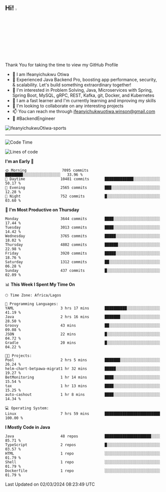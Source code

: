 <!-- BLOG-POST-LIST:START --><!-- BLOG-POST-LIST:END -->

## Hi! <img src="https://media.giphy.com/media/hvRJCLFzcasrR4ia7z/giphy.gif" width="4%"> 

Thank You for taking the time to view my GitHub Profile

- 👋 I am Ifeanyichukwu Otiwa
- 🚀 Experienced Java Backend Pro, boosting app performance, security, & scalability. Let's build something extraordinary together!
- 👀 I'm interested in Problem Solving, Java, Microservices with Spring, Spring Boot, MySQL, gRPC, REST, Kafka, git, Docker, and Kubernetes
- 🌱 I am a fast learner and I'm currently learning and improving my skills
- 💞️ I'm looking to collaborate on any interesting projects
- 📫 You can reach me through ifeanyichukwuotiwa.winson@gmail.com
- 🚀 #BackendEngineer

<p align="left" marginTop="10px"> <img src="https://komarev.com/ghpvc/?username=ifeanyichukwuOtiwa-sports&label=Profile%20views&color=0e75b6&style=for-the-badge" alt="ifeanyichukwuOtiwa-sports" /> </p>

***

<!--START_SECTION:waka-->
![Code Time](http://img.shields.io/badge/Code%20Time-2%2C287%20hrs%2012%20mins-blue)

![Lines of code](https://img.shields.io/badge/From%20Hello%20World%20I%27ve%20Written-4.6%20million%20lines%20of%20code-blue)

**I'm an Early 🐤** 

```text
🌞 Morning                7095 commits        ████████░░░░░░░░░░░░░░░░░   33.96 % 
🌆 Daytime                10481 commits       █████████████░░░░░░░░░░░░   50.17 % 
🌃 Evening                2565 commits        ███░░░░░░░░░░░░░░░░░░░░░░   12.28 % 
🌙 Night                  752 commits         █░░░░░░░░░░░░░░░░░░░░░░░░   03.60 % 
```
📅 **I'm Most Productive on Thursday** 

```text
Monday                   3644 commits        ████░░░░░░░░░░░░░░░░░░░░░   17.44 % 
Tuesday                  3013 commits        ████░░░░░░░░░░░░░░░░░░░░░   14.42 % 
Wednesday                3765 commits        █████░░░░░░░░░░░░░░░░░░░░   18.02 % 
Thursday                 4802 commits        ██████░░░░░░░░░░░░░░░░░░░   22.98 % 
Friday                   3920 commits        █████░░░░░░░░░░░░░░░░░░░░   18.76 % 
Saturday                 1312 commits        ██░░░░░░░░░░░░░░░░░░░░░░░   06.28 % 
Sunday                   437 commits         █░░░░░░░░░░░░░░░░░░░░░░░░   02.09 % 
```


📊 **This Week I Spent My Time On** 

```text
🕑︎ Time Zone: Africa/Lagos

💬 Programming Languages: 
YAML                     3 hrs 17 mins       ██████████░░░░░░░░░░░░░░░   41.19 % 
Java                     2 hrs 16 mins       ███████░░░░░░░░░░░░░░░░░░   28.50 % 
Groovy                   43 mins             ██░░░░░░░░░░░░░░░░░░░░░░░   09.08 % 
JSON                     22 mins             █░░░░░░░░░░░░░░░░░░░░░░░░   04.72 % 
Gradle                   20 mins             █░░░░░░░░░░░░░░░░░░░░░░░░   04.22 % 

🐱‍💻 Projects: 
Pool                     2 hrs 5 mins        ███████░░░░░░░░░░░░░░░░░░   26.24 % 
helm-chart-betpawa-migrat1 hr 32 mins        █████░░░░░░░░░░░░░░░░░░░░   19.27 % 
BetMonitoring            1 hr 14 mins        ████░░░░░░░░░░░░░░░░░░░░░   15.54 % 
tax                      1 hr 13 mins        ████░░░░░░░░░░░░░░░░░░░░░   15.25 % 
auto-cashout             1 hr 8 mins         ████░░░░░░░░░░░░░░░░░░░░░   14.34 % 

💻 Operating System: 
Linux                    7 hrs 59 mins       █████████████████████████   100.00 % 
```

**I Mostly Code in Java** 

```text
Java                     48 repos            █████████████████████░░░░   85.71 % 
TypeScript               2 repos             █░░░░░░░░░░░░░░░░░░░░░░░░   03.57 % 
HTML                     1 repo              ░░░░░░░░░░░░░░░░░░░░░░░░░   01.79 % 
Shell                    1 repo              ░░░░░░░░░░░░░░░░░░░░░░░░░   01.79 % 
Dockerfile               1 repo              ░░░░░░░░░░░░░░░░░░░░░░░░░   01.79 % 
```




 Last Updated on 02/03/2024 08:23:49 UTC
<!--END_SECTION:waka-->

<!--
<p align="center">
![trophy](https://github-profile-trophy.vercel.app/?username=ifeanyichukwuOtiwa-sports&theme=onedark) (https://github.com/ryo-ma/github-profile-trophy)
</p>
-->

<!---
ifeanyi-otiwa/ifeanyi-otiwa is a ✨ special ✨ repository because its `README.md` (this file) appears on your GitHub profile.
You can click the Preview link to take a look at your changes.
--->
